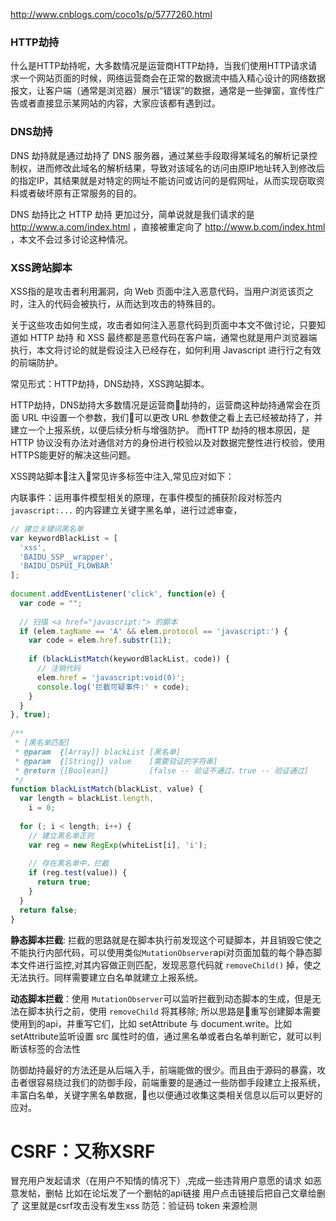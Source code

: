 http://www.cnblogs.com/coco1s/p/5777260.html



### HTTP劫持

什么是HTTP劫持呢，大多数情况是运营商HTTP劫持，当我们使用HTTP请求请求一个网站页面的时候，网络运营商会在正常的数据流中插入精心设计的网络数据报文，让客户端（通常是浏览器）展示“错误”的数据，通常是一些弹窗，宣传性广告或者直接显示某网站的内容，大家应该都有遇到过。

### DNS劫持

DNS 劫持就是通过劫持了 DNS 服务器，通过某些手段取得某域名的解析记录控制权，进而修改此域名的解析结果，导致对该域名的访问由原IP地址转入到修改后的指定IP，其结果就是对特定的网址不能访问或访问的是假网址，从而实现窃取资料或者破坏原有正常服务的目的。

DNS 劫持比之 HTTP 劫持 更加过分，简单说就是我们请求的是 http://www.a.com/index.html ，直接被重定向了 http://www.b.com/index.html ，本文不会过多讨论这种情况。

### XSS跨站脚本

XSS指的是攻击者利用漏洞，向 Web 页面中注入恶意代码，当用户浏览该页之时，注入的代码会被执行，从而达到攻击的特殊目的。

关于这些攻击如何生成，攻击者如何注入恶意代码到页面中本文不做讨论，只要知道如 HTTP 劫持 和 XSS 最终都是恶意代码在客户端，通常也就是用户浏览器端执行，本文将讨论的就是假设注入已经存在，如何利用 Javascript 进行行之有效的前端防护。


常见形式：HTTP劫持，DNS劫持，XSS跨站脚本。

HTTP劫持，DNS劫持大多数情况是运营商劫持的，运营商这种劫持通常会在页面 URL 中设置一个参数，我们可以更改 URL 参数使之看上去已经被劫持了，并建立一个上报系统，以便后续分析与增强防护。
而HTTP 劫持的根本原因，是 HTTP 协议没有办法对通信对方的身份进行校验以及对数据完整性进行校验，使用HTTPS能更好的解决这些问题。

XSS跨站脚本注入常见许多标签中注入,常见应对如下：

内联事件：运用事件模型相关的原理，在事件模型的捕获阶段对标签内 `javascript:...` 的内容建立关键字黑名单，进行过滤审查，

``` js
// 建立关键词黑名单
var keywordBlackList = [
  'xss',
  'BAIDU_SSP__wrapper',
  'BAIDU_DSPUI_FLOWBAR'
];
   
document.addEventListener('click', function(e) {
  var code = "";
 
  // 扫描 <a href="javascript:"> 的脚本
  if (elem.tagName == 'A' && elem.protocol == 'javascript:') {
    var code = elem.href.substr(11);
 
    if (blackListMatch(keywordBlackList, code)) {
      // 注销代码
      elem.href = 'javascript:void(0)';
      console.log('拦截可疑事件:' + code);
    }
  }
}, true);
 
/**
 * [黑名单匹配]
 * @param  {[Array]} blackList [黑名单]
 * @param  {[String]} value    [需要验证的字符串]
 * @return {[Boolean]}         [false -- 验证不通过，true -- 验证通过]
 */
function blackListMatch(blackList, value) {
  var length = blackList.length,
    i = 0;
 
  for (; i < length; i++) {
    // 建立黑名单正则
    var reg = new RegExp(whiteList[i], 'i');
 
    // 存在黑名单中，拦截
    if (reg.test(value)) {
      return true;
    }
  }
  return false;
}
```

**静态脚本拦截**: 拦截的思路就是在脚本执行前发现这个可疑脚本，并且销毁它使之不能执行内部代码，可以使用类似`MutationObserver`api对页面加载的每个静态脚本文件进行监控,对其内容做正则匹配，发现恶意代码就 `removeChild()` 掉，使之无法执行。同样需要建立白名单就建立上报系统。

**动态脚本拦截**：使用 `MutationObserver`可以监听拦截到动态脚本的生成，但是无法在脚本执行之前，使用 `removeChild` 将其移除; 所以思路是重写创建脚本需要使用到的api，并重写它们，比如 setAttribute 与 document.write。比如setAttribute监听设置 src 属性时的值，通过黑名单或者白名单判断它，就可以判断该标签的合法性

防御劫持最好的方法还是从后端入手，前端能做的很少。而且由于源码的暴露，攻击者很容易绕过我们的防御手段，前端重要的是通过一些防御手段建立上报系统，丰富白名单，关键字黑名单数据，也以便通过收集这类相关信息以后可以更好的应对。


# CSRF：又称XSRF

冒充用户发起请求（在用户不知情的情况下）,完成一些违背用户意愿的请求 如恶意发帖，删帖
比如在论坛发了一个删帖的api链接 用户点击链接后把自己文章给删了 这里就是csrf攻击没有发生xss
防范：验证码 token 来源检测
